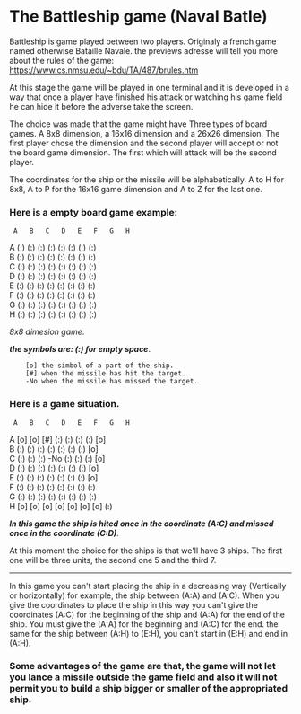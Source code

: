# The Battleship game (Naval Batle)

Battleship is game played between two players. Originaly a french game named otherwise Bataille Navale.
the previews adresse will tell you more about the rules of the game: https://www.cs.nmsu.edu/~bdu/TA/487/brules.htm

At this stage the game will be played in one terminal and it is developed in a way that once a player have finished his attack or watching his game field he can hide it before the adverse take the screen.

The choice was made that the game might have Three types of board games. A 8x8 dimension, a 16x16 dimension and a 26x26 dimension. The first player chose the dimension and the second player will accept or not the board game dimension. The first which will attack will be the second player.

The coordinates for the ship or the missile will be alphabetically. A to H for 8x8, A to P for the 16x16 game dimension and A to Z for the last one.

### Here is a empty board game example:

     A   B   C   D   E   F   G   H
  A  (:)  (:)  (:)  (:)  (:)  (:)  (:)  (:)\
  B  (:)  (:)  (:)  (:)  (:)  (:)  (:)  (:)\
  C  (:)  (:)  (:)  (:)  (:)  (:)  (:)  (:)\
  D  (:)  (:)  (:)  (:)  (:)  (:)  (:)  (:)\
  E  (:)  (:)  (:)  (:)  (:)  (:)  (:)  (:)\
  F  (:)  (:)  (:)  (:)  (:)  (:)  (:)  (:)\
  G  (:)  (:)  (:)  (:)  (:)  (:)  (:)  (:)\
  H  (:)  (:)  (:)  (:)  (:)  (:)  (:)  (:)

  *8x8 dimesion game*.

_**the symbols are: (:) for empty space**_.

        [o] the simbol of a part of the ship.
        [#] when the missile has hit the target.
        -No when the missile has missed the target.

### Here is a game situation.

     A   B   C   D   E   F   G   H
  A  [o]  [o]  [#]  (:)  (:)  (:)  (:)  [o]\
  B  (:)  (:)  (:)  (:)  (:)  (:)  (:)  [o]\
  C  (:)  (:)  (:)  -No  (:)  (:)  (:)  [o]\
  D  (:)  (:)  (:)  (:)  (:)  (:)  (:)  [o]\
  E  (:)  (:)  (:)  (:)  (:)  (:)  (:)  [o]\
  F  (:)  (:)  (:)  (:)  (:)  (:)  (:)  (:)\
  G  (:)  (:)  (:)  (:)  (:)  (:)  (:)  (:)\
  H  [o]  [o]  [o]  [o]  [o]  [o]  [o]  (:)

_**In this game the ship is hited once in the coordinate (A:C) and missed once in the coordinate (C:D)**_.

At this moment the choice for the ships is that we'll have 3 ships. The first one will be three units, the second one 5 and the third 7.

--------------------------------------------------------------------

In this game you can't start placing the ship in a decreasing way (Vertically or horizontally) for example, the ship between (A:A) and (A:C). When you give the coordinates to place the ship in this way you can't give the coordinates (A:C) for the beginning of the ship and (A:A) for the end of the ship. You must give the (A:A) for the beginning and (A:C) for the end. the same for the ship between (A:H) to (E:H), you can't start in (E:H) and end in (A:H).

### Some advantages of the game are that, the game will not let you lance a missile outside the game field and also it will not permit you to build a ship bigger or smaller of the appropriated ship.
